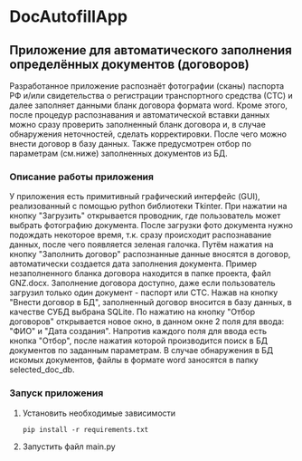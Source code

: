 # DocAutofillApp
## Приложение для автоматического заполнения определённых документов (договоров) 
Разработанное приложение распознаёт фотографии (сканы) паспорта РФ и/или свидетельства о регистрации 
транспортного средства (СТС) и далее заполняет данными бланк договора формата word. Кроме этого, после процедур 
распознавания и автоматической вставки данных можно сразу проверить заполненный бланк договора и, 
в случае обнаружения неточностей, сделать корректировки. После чего можно внести договор в 
базу данных. Также предусмотрен отбор по параметрам (см.ниже) заполненных документов из БД.

### Описание работы приложения
У приложения есть примитивный графический интерфейс (GUI), реализованный с помощью python библиотеки Tkinter.
При нажатии на кнопку "Загрузить" открывается проводник, где пользователь может выбрать фотографию документа. 
После загрузки фото документа нужно подождать некоторое время, т.к. сразу происходит распознавание данных, 
после чего появляется зеленая галочка. Путём нажатия на кнопку "Заполнить договор" распознанные данные вносятся 
в договор, автоматически создается дата заполнения документа. 
Пример незаполненного бланка договора находится в папке проекта, файл GNZ.docx.
Заполнение договора доступно, даже если пользователь загрузил только один документ - паспорт или СТС.
Нажав на кнопку "Внести договор в БД", заполненный договор вносится в базу данных, в качестве СУБД выбрана SQLite.
По нажатию на кнопку "Отбор договоров" открывается новое окно, в данном окне 2 поля для ввода: "ФИО" и "Дата создания". 
Напротив каждого поля для ввода есть кнопка "Отбор", после нажатия которой производится поиск в БД документов по 
заданным параметрам. В случае обнаружения в БД искомых документов, файлы в формате word заносятся в 
папку selected_doc_db. 

### Запуск приложения
1. Установить необходимые зависимости
   ``` commandline
   pip install -r requirements.txt
   ```
2. Запустить файл main.py